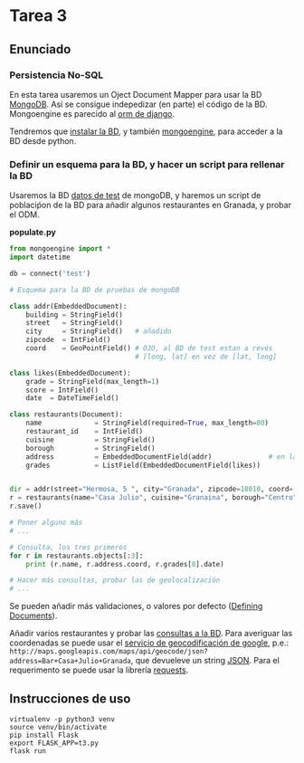 # Tarea 3

## Enunciado

### Persistencia No-SQL

En esta tarea usaremos un Oject Document Mapper para usar la BD [MongoDB](https://docs.mongodb.com/getting-started/shell/introduction/). Así se consigue indepedizar (en parte) el código de la BD. Mongoengine es parecido al [orm de django](https://docs.djangoproject.com/en/1.10/topics/db/models/).

Tendremos que [instalar la BD](https://docs.mongodb.com/getting-started/shell/installation/), y también [mongoengine](http://mongoengine.org/), para acceder a la BD desde python.

### Definir un esquema para la BD, y hacer un script para rellenar la BD

Usaremos la BD [datos de test](https://docs.mongodb.com/getting-started/shell/import-data/) de mongoDB, y haremos un script de poblaciṕon de la BD para añadir algunos restaurantes en Granada, y probar el ODM.

**populate.py**

```python
from mongoengine import *
import datetime

db = connect('test')

# Esquema para la BD de pruebas de mongoDB

class addr(EmbeddedDocument):
    building = StringField()
    street   = StringField()
    city     = StringField()   # añadido
    zipcode  = IntField()
    coord    = GeoPointField() # OJO, al BD de test estan a revés
                               # [long, lat] en vez de [lat, long]

class likes(EmbeddedDocument):
    grade = StringField(max_length=1)
    score = IntField()
    date  = DateTimeField()

class restaurants(Document):
    name             = StringField(required=True, max_length=80)
    restaurant_id    = IntField()
    cuisine          = StringField()
    borough          = StringField()
    address          = EmbeddedDocumentField(addr)              # en la misma collección
    grades           = ListField(EmbeddedDocumentField(likes))


dir = addr(street="Hermosa, 5 ", city="Granada", zipcode=18010, coord=[37.1766872, -3.5965171])  # así están bien
r = restaurants(name="Casa Julio", cuisine="Granaina", borough="Centro", address=dir)
r.save()

# Poner alguno más
# ...

# Consulta, los tres primeros
for r in restaurants.objects[:3]:
    print (r.name, r.address.coord, r.grades[0].date)

# Hacer más consultas, probar las de geolocalización
# ...
```

Se pueden añadir más validaciones, o valores por defecto ([Defining Documents](http://docs.mongoengine.org/guide/defining-documents.html)).

Añadir varios restaurantes y probar las [consultas a la BD](http://docs.mongoengine.org/guide/querying.html). Para averiguar las coordenadas se puede usar el [servicio de geocodificación de google](https://developers.google.com/maps/documentation/geocoding/intro), p.e.: `http://maps.googleapis.com/maps/api/geocode/json?address=Bar+Casa+Julio+Granada`, que devueleve un string [JSON](http://maps.googleapis.com/maps/api/geocode/json?address=Bar+Casa+Juilo+Granada). Para el requerimento se puede usar la librería [requests](http://docs.python-requests.org/en/master/).

## Instrucciones de uso

```
virtualenv -p python3 venv
source venv/bin/activate
pip install Flask
export FLASK_APP=t3.py
flask run
```
